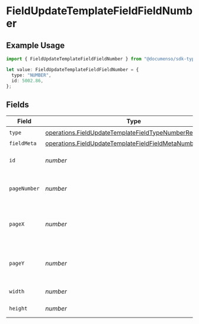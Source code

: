 # FieldUpdateTemplateFieldFieldNumber

## Example Usage

```typescript
import { FieldUpdateTemplateFieldFieldNumber } from "@documenso/sdk-typescript/models/operations";

let value: FieldUpdateTemplateFieldFieldNumber = {
  type: "NUMBER",
  id: 5002.86,
};
```

## Fields

| Field                                                                                                                                  | Type                                                                                                                                   | Required                                                                                                                               | Description                                                                                                                            |
| -------------------------------------------------------------------------------------------------------------------------------------- | -------------------------------------------------------------------------------------------------------------------------------------- | -------------------------------------------------------------------------------------------------------------------------------------- | -------------------------------------------------------------------------------------------------------------------------------------- |
| `type`                                                                                                                                 | [operations.FieldUpdateTemplateFieldTypeNumberRequest1](../../models/operations/fieldupdatetemplatefieldtypenumberrequest1.md)         | :heavy_check_mark:                                                                                                                     | N/A                                                                                                                                    |
| `fieldMeta`                                                                                                                            | [operations.FieldUpdateTemplateFieldFieldMetaNumberRequest](../../models/operations/fieldupdatetemplatefieldfieldmetanumberrequest.md) | :heavy_minus_sign:                                                                                                                     | N/A                                                                                                                                    |
| `id`                                                                                                                                   | *number*                                                                                                                               | :heavy_check_mark:                                                                                                                     | The ID of the field to update.                                                                                                         |
| `pageNumber`                                                                                                                           | *number*                                                                                                                               | :heavy_minus_sign:                                                                                                                     | The page number the field will be on.                                                                                                  |
| `pageX`                                                                                                                                | *number*                                                                                                                               | :heavy_minus_sign:                                                                                                                     | The X coordinate of where the field will be placed.                                                                                    |
| `pageY`                                                                                                                                | *number*                                                                                                                               | :heavy_minus_sign:                                                                                                                     | The Y coordinate of where the field will be placed.                                                                                    |
| `width`                                                                                                                                | *number*                                                                                                                               | :heavy_minus_sign:                                                                                                                     | The width of the field.                                                                                                                |
| `height`                                                                                                                               | *number*                                                                                                                               | :heavy_minus_sign:                                                                                                                     | The height of the field.                                                                                                               |